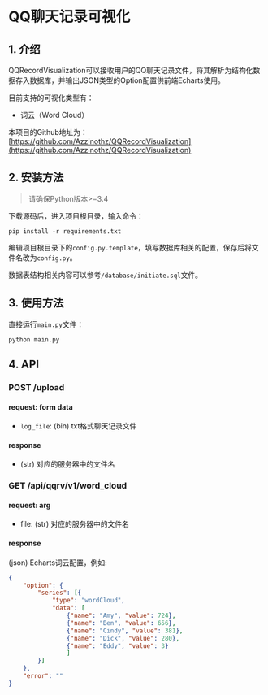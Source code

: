 # QQ聊天记录可视化

## 1. 介绍
QQRecordVisualization可以接收用户的QQ聊天记录文件，将其解析为结构化数据存入数据库，并输出JSON类型的Option配置供前端Echarts使用。

目前支持的可视化类型有：
- 词云（Word Cloud）

本项目的Github地址为：[https://github.com/Azzinothz/QQRecordVisualization](https://github.com/Azzinothz/QQRecordVisualization)

## 2. 安装方法
>请确保Python版本>=3.4

下载源码后，进入项目根目录，输入命令：
```shell
pip install -r requirements.txt
```

编辑项目根目录下的`config.py.template`，填写数据库相关的配置，保存后将文件名改为`config.py`。

数据表结构相关内容可以参考`/database/initiate.sql`文件。

## 3. 使用方法
直接运行`main.py`文件：
```shell
python main.py
```

## 4. API

### POST /upload

#### request: form data

- `log_file`: (bin) txt格式聊天记录文件

#### response

- (str) 对应的服务器中的文件名

### GET /api/qqrv/v1/word_cloud

#### request: arg
- file: (str) 对应的服务器中的文件名

#### response
(json) Echarts词云配置，例如:
```json
{
    "option": {
        "series": [{
            "type": "wordCloud",
            "data": [
                {"name": "Amy", "value": 724}, 
                {"name": "Ben", "value": 656}, 
                {"name": "Cindy", "value": 381}, 
                {"name": "Dick", "value": 280}, 
                {"name": "Eddy", "value": 3}
                ]
        }]
    }, 
    "error": ""
}
```